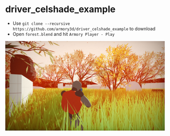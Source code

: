 # driver_celshade_example

- Use `git clone --recursive https://github.com/armory3d/driver_celshade_example` to download
- Open `forest.blend` and hit `Armory Player - Play`

![](pic.jpg)
